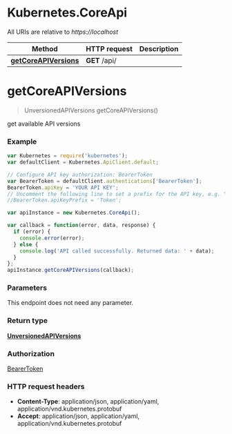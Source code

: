 # Kubernetes.CoreApi

All URIs are relative to *https://localhost*

Method | HTTP request | Description
------------- | ------------- | -------------
[**getCoreAPIVersions**](CoreApi.md#getCoreAPIVersions) | **GET** /api/ | 


<a name="getCoreAPIVersions"></a>
# **getCoreAPIVersions**
> UnversionedAPIVersions getCoreAPIVersions()



get available API versions

### Example
```javascript
var Kubernetes = require('kubernetes');
var defaultClient = Kubernetes.ApiClient.default;

// Configure API key authorization: BearerToken
var BearerToken = defaultClient.authentications['BearerToken'];
BearerToken.apiKey = 'YOUR API KEY';
// Uncomment the following line to set a prefix for the API key, e.g. "Token" (defaults to null)
//BearerToken.apiKeyPrefix = 'Token';

var apiInstance = new Kubernetes.CoreApi();

var callback = function(error, data, response) {
  if (error) {
    console.error(error);
  } else {
    console.log('API called successfully. Returned data: ' + data);
  }
};
apiInstance.getCoreAPIVersions(callback);
```

### Parameters
This endpoint does not need any parameter.

### Return type

[**UnversionedAPIVersions**](UnversionedAPIVersions.md)

### Authorization

[BearerToken](../README.md#BearerToken)

### HTTP request headers

 - **Content-Type**: application/json, application/yaml, application/vnd.kubernetes.protobuf
 - **Accept**: application/json, application/yaml, application/vnd.kubernetes.protobuf

